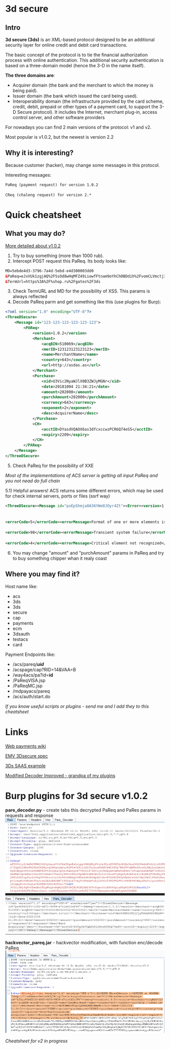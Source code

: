 # 3d secure #

## Intro ##

**3d secure (3ds)** is an XML-based protocol designed to be an additional security layer for online credit and debit card transactions. 

The basic concept of the protocol is to tie the financial authorization process with online authentication. This additional security authentication is based on a three-domain model (hence the 3-D in the name itself). 

**The three domains are**:

- Acquirer domain (the bank and the merchant to which the money is being paid).
- Issuer domain (the bank which issued the card being used).
- Interoperability domain (the infrastructure provided by the card scheme, credit, debit, prepaid or other types of a payment card, to support the 3-D Secure protocol). It includes the Internet, merchant plug-in, access control server, and other software providers

For nowadays you can find 2 main versions of the protocol: v1 and v2.

Most popular is v1.0.2, but the newest is version 2.2

## Why it is interesting? ##

Because customer (hacker), may change some messages in this protocol. 

Interesting messages:

    PaReq (payment request) for version 1.0.2

    CReq (chaleng request) for version 2.*


# Quick cheatsheet #

## What you may do? ##
[More detailed about v1.0.2](./3ds1.0.MD)

1) Try to buy something (more than 1000 rub).
2) Intercept POST request this PaReq. Its body looks like:

```xml
MD=5ebde4d3-3796-7a4d-5ebd-e4d300003dd0
&PaReq=eJxVUk1zgjAQ%2FSsOd8wHqMFZ49iiowfFtnam9oYhCh0BDdih%2FvomCLVmctj3duft5m1gXKXHzrdURZJnI4t0sdWRmcijJDuMrPfNzGbWmMMmVlL6b1JclOSwlEURHmQniUbWTniu8PbY3hMqbJe5rh16bmRHUuxZj2HWk8LisJ68yjOHphHXfboUUAu1ohJxmJUcQnF%2BWqw4oc7tAmoYSKVa%2BHzAsDnUoZ7O3TjIwlTy7WTlTz%2B6y2A13QKqKRD5JSvVD%2B%2B7urgFcFFHHpflaYiMQN24K%2FIUkEkAug%2Bzvpio0EJVEvHVdYoD%2FyUsIn2X1wMN%2FAUNNkKTkxEgUwJRWEpOMWEEY7dDvGGPDJ0BoJqHMDUjcIJ1Vj%2FshuBkukweUv8p0KYrvZP2FS0CWZ3yTOoK7eRfDOg%2B9PPc%2BClKbREZYM8hbp958%2BRLneOY7Wes90l31XJrLK6LjGKiDaIYk1rSAEBGBjULRM3udfTwJ34BmTq71w%3D%3D
&TermUrl=https%3A%2F%shop.ru%2Fgates%2F3ds
```

3) Check TermURL and MD for the possibility of XSS. This params is always reflected
4) Decode PaReq parm and get something like this (use plugins for Burp):

```xml
<?xml version="1.0" encoding="UTF-8"?>
<ThreeDSecure>
	<Message id="123-123-123-123-123-123">
		<PAReq>
			<version>1.0.2</version>
			<Merchant>
				<acqBIN>510069</acqBIN>
				<merID>123123123123123</merID>
				<name>MerchantName</name>
				<country>643</country>
				<url>http://asdas.as</url>
			</Merchant>
			<Purchase>
				<xid>U3Vic2NyaWJlX0B3ZWJyMGNr</xid>
				<date>20181004 21:34:21</date>
				<amount>202000</amount>
				<purchAmount>202000</purchAmount>
				<currency>643</currency>
				<exponent>2</exponent>
				<desc>AcquirerName</desc>
			</Purchase>
			<CH>
				<acctID>DYasdVQAOX6as3dfcxccwzPCR6Q74eS5</acctID>
				<expiry>2209</expiry>
			</CH>
		</PAReq>
	</Message>
</ThreeDSecure>
```
5) Check PaReq for the possibility of XXE
   
*Most of the implementations of ACS server is getting all input PaReq and you not nead do full chain*

5.1) Helpful answers! ACS returns some different errors, which may be used for check internal servers, ports or files (ssrf way)

```xml
<ThreeDSecure><Message id="poEpShmja0A36YWe0JOyr4Zt"><Error><version>1.0.2</version><errorCode>99</errorCode><errorMessage>Permanent system failure.</errorMessage><errorDetail>Failed to build error message.</errorDetail></Error></Message></ThreeDSecure>


<errorCode>5</errorCode><errorMessage>Format of one or more elements is invalid according to the specification.</errorMessage>

<errorCode>98</errorCode><errorMessage>Transient system failure</errorMessage>

<errorCode>4</errorCode><errorMessage>Critical element not recognized</errorMessage>
```

6) You may change "amount" and "purchAmount" params in PaReq and try to buy something chipper whan it realy coast

## Where you may find it? ##

Host name like:
- acs
- 3ds
- 3ds
- secure
- cap
- payments
- ecm
- 3dsauth
- testacs
- card

Payment Endpoints like:
- /acs/pareq/___uid___
- /acspage/cap?RID=14&VAA=B
- /way4acs/pa?id=____id____
- /PaReqVISA.jsp
- /PaReqMC.jsp
- /mdpayacs/pareq
- /acs/auth/start.do


*If you know useful scripts or plugins - send me and I add they to this cheatsheet*

# Links #
[Web payments wiki](https://github.com/w3c/webpayments/wiki)

[EMV 3Dsecure spec](https://www.emvco.com/emv-technologies/3d-secure/)

[3Ds SAAS example](https://3dsserver.netcetera.com/3dsserver-saas/doc/current/schema/3ds-api.html)

[Modified Decoder Improved - grandpa of my plugins](https://github.com/J-Run/Decoder-Improved)

# Burp plugins for 3d secure v1.0.2 #

**pare_decoder.py** - create tabs this decrypted PaReq and PaRes params in requests and response
![Pareq decoder Example](./Images/pareq_burp.png)

**hackvector_pareq.jar** -  hackvector modification, with function enc/decode PaReq
![Hackvector Example](./Images/hackvector.png)



*Cheatsheet for v2 in progress*